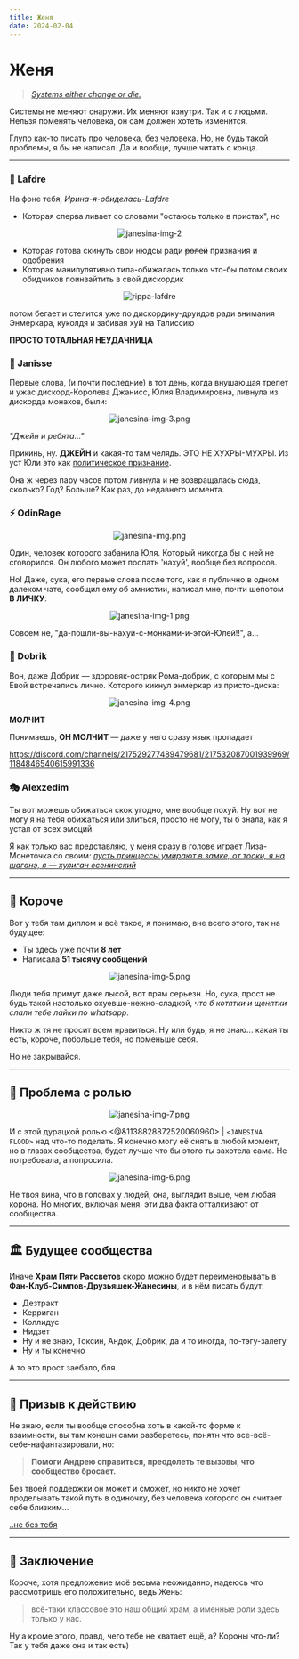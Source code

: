 ```yaml
---
title: Женя
date: 2024-02-04
---
```


# Женя

> *[Systems either change or die.](https://youtu.be/iKl0F640914?t=129)*

Системы не меняют снаружи. Их меняют изнутри. Так и с людьми. Нельзя поменять человека, он сам должен хотеть изменится.

Глупо как-то писать про человека, без человека. Но, не будь такой проблемы, я бы не написал. Да и вообще, лучше читать с конца.

---

### 👑 Lafdre
На фоне тебя, *Ирина-я-обиделась-Lafdre*

- Которая сперва ливает со словами "остаюсь только в пристах", но

<div align="center">

![janesina-img-2](/images/assets/janesina-img-2.png)

</div>

- Которая готова скинуть свои нюдсы ради ~~ролей~~ признания и одобрения
- Которая манипулятивно типа-обижалась только что-бы потом своих обидчиков поинвайтить в свой дискордик

<div align="center">

![rippa-lafdre](/images/assets/rippa-lafdre.png)

</div>

потом бегает и стелится уже по дискордику-друидов ради внимания Энмеркара, куколдя и забивая хуй на Талиссию

**ПРОСТО ТОТАЛЬНАЯ НЕУДАЧНИЦА**

### 👸 Janisse
Первые слова, (и почти последние) в тот день, когда внушающая трепет и ужас дискорд-Королева Джанисс, Юлия Владимировна, ливнула из дискорда монахов, были:

<div align="center">

![janesina-img-3.png](/images/assets/janesina-img-3.png)

</div>

*"Джейн и ребята..."*

Прикинь, ну. **ДЖЕЙН** и какая-то там челядь.
ЭТО НЕ ХУХРЫ-МУХРЫ. Из уст Юли это как [политическое признание](https://ru.wikipedia.org/wiki/Международно-правовое_признание).

Она ж через пару часов потом ливнула и не возвращалась сюда, сколько? Год? Больше? Как раз, до недавнего момента.

### ⚡ OdinRage

<div align="center">

![janesina-img.png](/images/assets/janesina-img.png)

</div>

Один, человек которого забанила Юля. Который никогда бы с ней не сговорился. Он любого может послать 'нахуй', вообще без вопросов.

Но! Даже, сука, его первые слова после того, как я публично в одном далеком чате, сообщил ему об амнистии, написал мне, почти шепотом **В ЛИЧКУ**:

<div align="center">

![janesina-img-1.png](/images/assets/janesina-img-1.png)

</div>

Совсем не, "да-пошли-вы-нахуй-с-монками-и-этой-Юлей!!", а...

### 🤡 Dobrik
Вон, даже Добрик — здоровяк-остряк Рома-добрик, с которым мы с Евой встречались лично. Которого кикнул энмеркар из присто-диска:

<div align="center">

![janesina-img-4.png](/images/assets/janesina-img-4.png)

</div>

**МОЛЧИТ**

Понимаешь, **ОН МОЛЧИТ** — даже у него сразу язык пропадает

https://discord.com/channels/217529277489479681/217532087001939969/1184846540615991336

### 🎭 Alexzedim
Ты вот можешь обижаться скок угодно, мне вообще похуй. Ну вот не могу я на тебя обижаться или злиться, просто не могу, ты б знала, как я устал от всех эмоций.

Я как только вас представляю, у меня сразу в голове играет Лиза-Монеточка со своим:
*[пусть принцессы умирают в замке, от тоски, я на шаганэ, я — хулиган есенинский](https://www.youtube.com/watch?v=b5YGwF0eVuA)*

---

## 💭 Короче

Вот у тебя там диплом и всё такое, я понимаю, вне всего этого, так на будущее:
- Ты здесь уже почти **8 лет**
- Написала **51 тысячу сообщений**

<div align="center">

![janesina-img-5.png](/images/assets/janesina-img-5.png)

</div>

Люди тебя примут даже лысой, вот прям серьезн. Но, сука, прост не будь такой настолько охуевше-нежно-сладкой, *что б котятки и щенятки слали тебе лайки по whatsapp*.

Никто ж тя не просит всем нравиться. Ну или будь, я не знаю... какая ты есть, короче, побольше тебя, но поменьше себя.

Но не закрывайся.

---

## 👑 Проблема с ролью

<div align="center">

![janesina-img-7.png](/images/assets/janesina-img-7.png)

</div>

И с этой дурацкой ролью <@&1138828872520060960> | `<JANESINA FLOOD>` над что-то поделать. Я конечно могу её снять в любой момент, но в глазах сообщества, будет лучше что бы этого ты захотела сама. Не потребовала, а попросила.

<div align="center">

![janesina-img-6.png](/images/assets/janesina-img-6.png)

</div>

Не твоя вина, что в головах у людей, она, выглядит выше, чем любая корона. Но многих, включая меня, эти два факта отталкивают от сообщества.

---

## 🏛️ Будущее сообщества

Иначе **Храм Пяти Рассветов** скоро можно будет переименовывать в **Фан-Клуб-Симпов-Друзьяшек-Жанесины**, и в нём писать будут:
- Дезтракт
- Керриган  
- Коллидус
- Нидзет
- Ну и не знаю, Токсин, Андок, Добрик, да и то иногда, по-тэгу-залету
- Ну и ты конечно

А то это прост заебало, бля.

---

## 🤝 Призыв к действию

Не знаю, если ты вообще способна хоть в какой-то форме к взаимности, вы там конешн сами разберетесь, понятн что все-всё-себе-нафантазировали, но:

> **Помоги Андрею справиться, преодолеть те вызовы, что сообщество бросает.** 

Без твоей поддержки он может и сможет, но никто не хочет проделывать такой путь в одиночку, без человека которого он считает себе близким...

[..не без тебя](https://youtu.be/LKZ7ygLTR0g?t=157)

---

## 💝 Заключение

Короче, хотя предложение моё весьма неожиданно, надеюсь что рассмотришь его положительно, ведь Жень:

> всё-таки классовое это наш общий храм, а именные роли здесь только у нас.

Ну а кроме этого, правд, чего тебе не хватает ещё, а? Короны что-ли? Так у тебя даже она и так есть)


